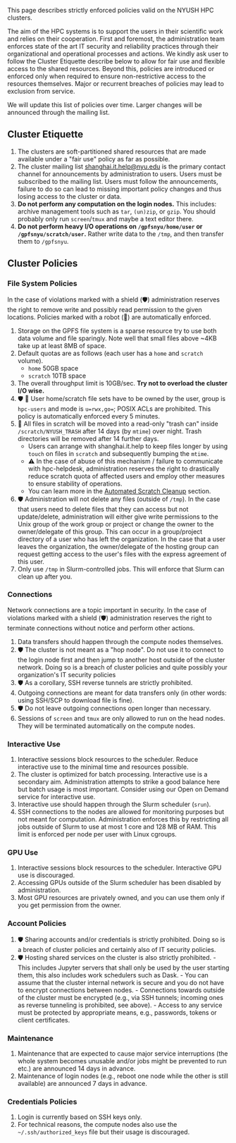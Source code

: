 
This page describes strictly enforced policies valid on the NYUSH HPC clusters.

The aim of the HPC systems is to support the users in their scientific work and relies on their cooperation.
First and foremost, the administration team enforces state of the art IT security and reliability practices through their organizational and operational processes and actions. We kindly ask user to follow the Cluster Etiquette describe below to allow for fair use and flexible access to the shared resources. Beyond this, policies are introduced or enforced only when required to ensure non-restrictive access to the resources themselves. Major or recurrent breaches of policies may lead to exclusion from service. 

We will update this list of policies over time.
Larger changes will be announced through the mailing list.

## Cluster Etiquette

1. The clusters are soft-partitioned shared resources that are made available under a "fair use" policy as far as possible.
2. The cluster mailing list shanghai.it.help@nyu.edu is the primary contact channel for announcements by administration to users.
   Users must be subscribed to the mailing list.
   Users must follow the announcements, failure to do so can lead to missing important policy changes and thus losing access to the cluster or data.
3. **Do not perform any computation on the login nodes.**
   This includes: archive management tools such as `tar`, `(un)zip`, or `gzip`.
   You should probably only run `screen`/`tmux` and maybe a text editor there.
4. **Do not perform heavy I/O operations on `/gpfsnyu/home/user` or `/gpfsnyu/scratch/user`.**
   Rather write data to the `/tmp`, and then transfer them to `/gpfsnyu`.

## Cluster Policies

### File System Policies

In the case of violations marked with a shield (:shield:) administration reserves the right to remove write and possibly read permission to the given locations.
Policies marked with a robot (:robot:) are automatically enforced.

1. Storage on the GPFS file system is a sparse resource try to use both data volume and file sparingly.
   Note well that small files above ~4KB take up at least 8MB of space.
2. Default quotas are as follows (each user has a `home` and `scratch` volume).
    - `home` 50GB space
    - `scratch` 10TB space
3. The overall throughput limit is 10GB/sec.
   **Try not to overload the cluster I/O wise.**
4. :shield: :robot: User home/scratch file sets have to be owned by the user, group is `hpc-users` and mode is `u=rwx,go=`; POSIX ACLs are prohibited.
    This policy is automatically enforced every 5 minutes.
5. :robot: All files in scratch will be moved into a read-only "trash can" inside `/scratch/NYUSH_TRASH` after 14 days (by `mtime`) over night.
   Trash directories will be removed after 14 further days.
    - Users can arrange with shanghai.it.help to keep files longer by using `touch` on files in `scratch` and subsequently bumping the `mtime`.
    - :warning: In the case of abuse of this mechanism / failure to communicate with hpc-helpdesk, administration reserves the right to drastically reduce scratch quota of affected users and employ other measures to ensure stability of operations.
    - You can learn more in the [Automated Scratch Cleanup](../storage/scratch-cleanup.md) section.
7. :shield: Administration will not delete any files (outside of `/tmp`).
   In the case that users need to delete files that they can access but not update/delete, administration will either give write permissions to the Unix group of the work group or project or change the owner to the owner/delegate of this group.
   This can occur in a group/project directory of a user who has left the organization.
   In the case that a user leaves the organization, the owner/delegate of the hosting group can request getting access to the user's files with the express agreement of this user.
8. Only use `/tmp` in Slurm-controlled jobs.
   This will enforce that Slurm can clean up after you.

### Connections

Network connections are a topic important in security.
In the case of violations marked with a shield (:shield:) administration reserves the right to terminate connections without notice and perform other actions.

1. Data transfers should happen through the compute nodes themselves.
2. :shield: The cluster is not meant as a "hop node".
   Do not use it to connect to the login node first and then jump to another host outside of the cluster network. Doing so is a breach of cluster policies and quite possibly your organization's IT security policies
3. :shield: As a corollary, SSH reverse tunnels are strictly prohibited.
4. Outgoing connections are meant for data transfers only (in other words: using SSH/SCP to download file is fine).
5. :shield: Do not leave outgoing connections open longer than necessary.
6. Sessions of `screen` and `tmux` are only allowed to run on the head nodes.
   They will be terminated automatically on the compute nodes.

### Interactive Use

1. Interactive sessions block resources to the scheduler.
   Reduce interactive use to the minimal time and resources possible.
2. The cluster is optimized for batch processing.
   Interactive use is a secondary aim.
   Administration attempts to strike a good balance here but batch usage is most important.
   Consider using our Open on Demand service for interactive use. 
3. Interactive use should happen through the Slurm scheduler (`srun`).
4. SSH connections to the nodes are allowed for monitoring purposes but not meant for computation.
   Administration enforces this by restricting all jobs outside of Slurm to use at most 1 core and 128 MB of RAM.
   This limit is enforced per node per user with Linux cgroups.

### GPU Use

1. Interactive sessions block resources to the scheduler.
   Interactive GPU use is discouraged.
2. Accessing GPUs outside of the Slurm scheduler has been disabled by administration.
3. Most GPU resources are privately owned, and you can use them only if you get permission from the owner.

### Account Policies

1. :shield: Sharing accounts and/or credentials is strictly prohibited.
   Doing so is a breach of cluster policies and certainly also of IT security policies.
2. :shield: Hosting shared services on the cluster is also strictly prohibited.
        - This includes Jupyter servers that shall only be used by the user starting them, this also includes work schedulers such as Dask.
        - You can assume that the cluster internal network is secure and you do not have to encrypt connections between nodes.
        - Connections towards outside of the cluster must be encrypted (e.g., via SSH tunnels; incoming ones as reverse tunneling is prohibited, see above).
        - Access to any service must be protected by appropriate means, e.g., passwords, tokens or client certificates.

### Maintenance

1. Maintenance that are expected to cause major service interruptions (the whole system becomes unusable and/or jobs might be prevented to run etc.) are announced 14 days in advance.
2. Maintenance of login nodes (e.g., reboot one node while the other is still available) are announced 7 days in advance.

### Credentials Policies

1. Login is currently based on SSH keys only.
2. For technical reasons, the compute nodes also use the `~/.ssh/authorized_keys` file but their usage is discouraged.
